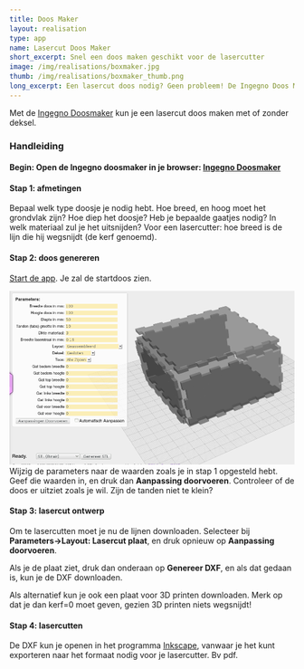 ```yaml
---
title: Doos Maker
layout: realisation
type: app
name: Lasercut Doos Maker
short_excerpt: Snel een doos maken geschikt voor de lasercutter
image: /img/realisations/boxmaker.jpg
thumb: /img/realisations/boxmaker_thumb.png
long_excerpt: Een lasercut doos nodig? Geen probleem! De Ingegno Doos Maker zorgt voor de basisstructuur, daarna kun je het aanpassen zoals je wil!
---
```


Met de [Ingegno Doosmaker](http://ingegno.be/Manuals/openjscad/boxmaker.html) kun je een lasercut doos maken met of zonder deksel.

### Handleiding
#### Begin: Open de Ingegno doosmaker in je browser: [Ingegno Doosmaker](http://ingegno.be/Manuals/openjscad/boxmaker.html)

#### Stap 1: afmetingen

Bepaal welk type doosje je nodig hebt. Hoe breed, en hoog moet het grondvlak zijn? Hoe diep het doosje? Heb je bepaalde gaatjes nodig? In welk materiaal zul je het uitsnijden? Voor een lasercutter: hoe breed is de lijn die hij wegsnijdt (de kerf genoemd).

#### Stap 2: doos genereren

[Start de app](http://ingegno.be/Manuals/openjscad/boxmaker.html). Je zal de startdoos zien.

![Doos maker app](/img/realisations/boxmaker_01.png)
Wijzig de parameters naar de waarden zoals je in stap 1 opgesteld hebt. Geef die waarden in, en druk dan **Aanpassing doorvoeren**. Controleer of de doos er uitziet zoals je wil. Zijn de tanden niet te klein?

#### Stap 3: lasercut ontwerp

Om te lasercutten moet je nu de lijnen downloaden. Selecteer bij **Parameters->Layout: Lasercut plaat**, en druk opnieuw op **Aanpassing doorvoeren**.

Als je de plaat ziet, druk dan onderaan op **Genereer DXF**, en als dat gedaan is, kun je de DXF downloaden.

Als alternatief kun je ook een plaat voor 3D printen downloaden. Merk op dat je dan kerf=0 moet geven, gezien 3D printen niets wegsnijdt!

#### Stap 4: lasercutten

De DXF kun je openen in het programma [Inkscape](http://inkscape.org), vanwaar je het kunt exporteren naar het formaat nodig voor je lasercutter. Bv pdf.